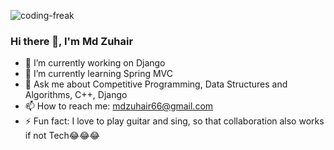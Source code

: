 ![coding-freak](https://user-images.githubusercontent.com/62602902/143041202-40ac6d8d-2688-4f5f-a0ac-8aeedb24a596.gif)


### Hi there 👋, I'm Md Zuhair


  - 🔭 I’m currently working on Django
- 🌱 I’m currently learning Spring MVC
- 💬 Ask me about Competitive Programming, Data Structures and Algorithms, C++, Django
- 📫 How to reach me: mdzuhair66@gmail.com
- ⚡ Fun fact: I love to play guitar and sing, so that collaboration also works if not Tech😂😂😂


